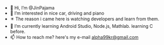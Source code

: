 - 👋 Hi, I’m @JinPajama
- 👀 I’m interested in nice car, driving and piano
- ✴️ The reason i came here is watching developers and learn from them.
- 🌱 I’m currently learning Android Studio, Node.js, Mathlab. learning C before.
- 📫 How to reach me? here's my e-mail alpha99kr@gmail.com

<!---
JinPajama/JinPajama is a ✨ special ✨ repository because its `README.md` (this file) appears on your GitHub profile.
You can click the Preview link to take a look at your changes.
--->
